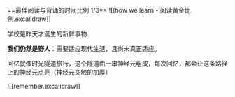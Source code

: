 
==最佳阅读与背诵的时间比例 1/3==
![[how we learn - 阅读黄金比例.excalidraw]]

学校是昨天才诞生的新鲜事物

**我们仍然是野人**：需要适应现代生活，且尚未真正适应。

回忆就像时光隧道旅行，这个隧道由一串神经元组成，每次回忆，都会让这条路径上的神经元点亮（神经元突触的加厚）

![[remember.excalidraw]]


